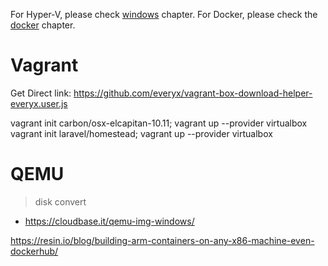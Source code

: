 

For Hyper-V, please check [windows](windows.md) chapter.
For Docker, please check the [docker](docker.md) chapter.

# Vagrant
Get Direct link: https://github.com/everyx/vagrant-box-download-helper-everyx.user.js

vagrant init carbon/osx-elcapitan-10.11; vagrant up --provider virtualbox
vagrant init laravel/homestead; vagrant up --provider virtualbox

# QEMU
> disk convert
- https://cloudbase.it/qemu-img-windows/

https://resin.io/blog/building-arm-containers-on-any-x86-machine-even-dockerhub/
 